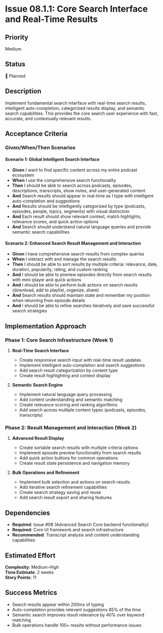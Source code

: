 # Issue 08.1.1: Core Search Interface and Real-Time Results

## Priority
Medium

## Status
🔄 Planned

## Description
Implement fundamental search interface with real-time search results, intelligent auto-completion, categorized results display, and semantic search capabilities. This provides the core search user experience with fast, accurate, and contextually relevant results.

## Acceptance Criteria

### Given/When/Then Scenarios

#### Scenario 1: Global Intelligent Search Interface
- **Given** I want to find specific content across my entire podcast ecosystem
- **When** I use the comprehensive search functionality
- **Then** I should be able to search across podcasts, episodes, descriptions, transcripts, show notes, and user-generated content
- **And** Search results should appear in real-time as I type with intelligent auto-completion and suggestions
- **And** Results should be intelligently categorized by type (podcasts, episodes, people, topics, segments) with visual distinction
- **And** Each result should show relevant context, match highlights, relevance scores, and quick action options
- **And** Search should understand natural language queries and provide semantic search capabilities

#### Scenario 2: Enhanced Search Result Management and Interaction
- **Given** I have comprehensive search results from complex queries
- **When** I interact with and manage the search results
- **Then** I should be able to sort results by multiple criteria: relevance, date, duration, popularity, rating, and custom ranking
- **And** I should be able to preview episodes directly from search results with mini-player and quick actions
- **And** I should be able to perform bulk actions on search results (download, add to playlist, organize, share)
- **And** Search results should maintain state and remember my position when returning from episode details
- **And** I should be able to refine searches iteratively and save successful search strategies

## Implementation Approach

### Phase 1: Core Search Infrastructure (Week 1)
1. **Real-Time Search Interface**
   - Create responsive search input with real-time result updates
   - Implement intelligent auto-completion and search suggestions
   - Add search result categorization by content type
   - Create result highlighting and context display

2. **Semantic Search Engine**
   - Implement natural language query processing
   - Add content understanding and semantic matching
   - Create relevance scoring and ranking algorithms
   - Add search across multiple content types (podcasts, episodes, transcripts)

### Phase 2: Result Management and Interaction (Week 2)
1. **Advanced Result Display**
   - Create sortable search results with multiple criteria options
   - Implement episode preview functionality from search results
   - Add quick action buttons for common operations
   - Create result state persistence and navigation memory

2. **Bulk Operations and Refinement**
   - Implement bulk selection and actions on search results
   - Add iterative search refinement capabilities
   - Create search strategy saving and reuse
   - Add search result export and sharing features

## Dependencies
- **Required**: Issue #08 (Advanced Search Core backend functionality)
- **Required**: Core UI framework and search infrastructure
- **Recommended**: Transcript analysis and content understanding capabilities

## Estimated Effort
**Complexity**: Medium-High  
**Time Estimate**: 2 weeks  
**Story Points**: 11

## Success Metrics
- Search results appear within 200ms of typing
- Auto-completion provides relevant suggestions 85% of the time
- Semantic search improves result relevance by 40% over keyword matching
- Bulk operations handle 100+ results without performance issues